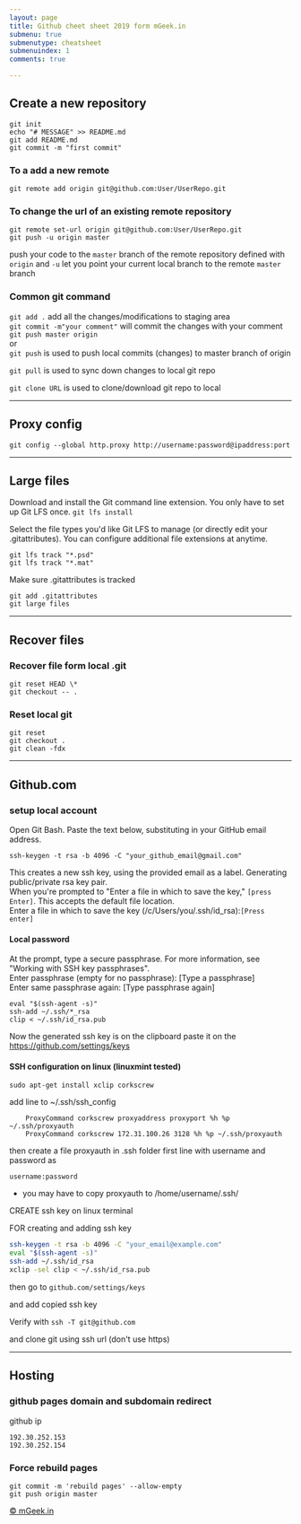 ```yaml
---
layout: page
title: Github cheet sheet 2019 form mGeek.in
submenu: true
submenutype: cheatsheet
submenuindex: 1
comments: true

---
```


## Create a new repository
```
git init
echo "# MESSAGE" >> README.md
git add README.md
git commit -m "first commit"
```

### To a add a new remote
```
git remote add origin git@github.com:User/UserRepo.git
```
### To change the url of an existing remote repository
```
git remote set-url origin git@github.com:User/UserRepo.git
git push -u origin master
```  

push your code to the `master` branch of the remote repository defined with `origin` and `-u` let you point your current local branch to the remote `master` branch


### Common git command

`
git add .
`
add all the changes/modifications to staging area  
`git commit -m"your comment"` will commit the changes with your comment  
`git push master origin`  
or    
`git push` is used to push local commits (changes) to master branch of origin 

`git pull` is used to sync down changes to local git repo

`git clone URL` is used to clone/download git repo to local  







---
## Proxy config
```
git config --global http.proxy http://username:password@ipaddress:port
```

---
## Large files 
Download and install the Git command line extension. You only have to set up Git LFS once.
`git lfs install
`

Select the file types you'd like Git LFS to manage (or directly edit your .gitattributes). You can configure additional file extensions at anytime.
```
git lfs track "*.psd"
git lfs track "*.mat"
```

Make sure .gitattributes is tracked
```git
git add .gitattributes
git large files
```
---
## Recover files

### Recover file form local .git
```git
git reset HEAD \*
git checkout -- .
```
### Reset local git  

```git
git reset
git checkout .
git clean -fdx
```
---
## Github.com
### setup local account

Open Git Bash.
Paste the text below, substituting in your GitHub email address.

```shell
ssh-keygen -t rsa -b 4096 -C "your_github_email@gmail.com"
```

This creates a new ssh key, using the provided email as a label.
Generating public/private rsa key pair.  
When you're prompted to "Enter a file in which to save the key," `[press Enter]`. This accepts the default file location.  
Enter a file in which to save the key (/c/Users/you/.ssh/id_rsa):`[Press enter]`

#### Local password
At the prompt, type a secure passphrase. For more information, see "Working with SSH key passphrases".  
Enter passphrase (empty for no passphrase): [Type a passphrase]  
Enter same passphrase again: [Type passphrase again]


```shell
eval "$(ssh-agent -s)"
ssh-add ~/.ssh/*_rsa
clip < ~/.ssh/id_rsa.pub
```

Now the generated ssh key is on the clipboard paste it on the https://github.com/settings/keys

#### SSH configuration on linux (linuxmint tested)

```
sudo apt-get install xclip corkscrew
```

add line to ~/.ssh/ssh_config
```    
    ProxyCommand corkscrew proxyaddress proxyport %h %p ~/.ssh/proxyauth
    ProxyCommand corkscrew 172.31.100.26 3128 %h %p ~/.ssh/proxyauth
```
then create a file proxyauth in .ssh folder
first line with username and password as

`username:password`

* you may have to copy proxyauth to /home/username/.ssh/

CREATE ssh key on linux terminal

FOR creating and adding ssh key 
```bash
ssh-keygen -t rsa -b 4096 -C "your_email@example.com"
eval "$(ssh-agent -s)"
ssh-add ~/.ssh/id_rsa
xclip -sel clip < ~/.ssh/id_rsa.pub
```

then go to 
`github.com/settings/keys`

and add copied ssh key


Verify with 
`ssh -T git@github.com`


and clone git using ssh url (don't use https)








---
## Hosting
### github pages domain and subdomain redirect
github ip  
```
192.30.252.153
192.30.252.154
```
### Force rebuild pages

```
git commit -m 'rebuild pages' --allow-empty
git push origin master

```

[&copy; mGeek.in](http://mGeek.in)
